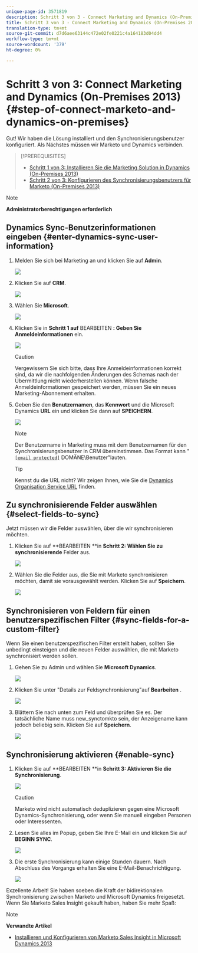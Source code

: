 ```yaml
---
unique-page-id: 3571819
description: Schritt 3 von 3 - Connect Marketing and Dynamics (On-Premises 2013) - Marketing Docs - Produktdokumentation
title: Schritt 3 von 3 - Connect Marketing and Dynamics (On-Premises 2013)
translation-type: tm+mt
source-git-commit: d7d6aee63144c472e02fe0221c4a164183d04dd4
workflow-type: tm+mt
source-wordcount: '379'
ht-degree: 0%

---
```



# Schritt 3 von 3: Connect Marketing and Dynamics (On-Premises 2013) {#step-of-connect-marketo-and-dynamics-on-premises}

Gut! Wir haben die Lösung installiert und den Synchronisierungsbenutzer konfiguriert. Als Nächstes müssen wir Marketo und Dynamics verbinden.

>[!PREREQUISITES]
>
>* [Schritt 1 von 3: Installieren Sie die Marketing Solution in Dynamics (On-Premises 2013)](step-1-of-3-install.md)
>* [Schritt 2 von 3: Konfigurieren des Synchronisierungsbenutzers für Marketo (On-Premises 2013)](step-2-of-3-configure.md)

>



>[!NOTE]
>
>**Administratorberechtigungen erforderlich**

## Dynamics Sync-Benutzerinformationen eingeben {#enter-dynamics-sync-user-information}

1. Melden Sie sich bei Marketing an und klicken Sie auf **Admin**.

   ![](assets/login-admin.png)

1. Klicken Sie auf **CRM**.

   ![](assets/image2014-12-11-11-3a53-3a59.png)

1. Wählen Sie **Microsoft**.

   ![](assets/image2014-12-11-11-3a54-3a10.png)

1. Klicken Sie in **Schritt 1 auf** BEARBEITEN **: Geben Sie Anmeldeinformationen** ein.

   ![](assets/image2014-12-11-11-3a54-3a19.png)

   >[!CAUTION]
   >
   >Vergewissern Sie sich bitte, dass Ihre Anmeldeinformationen korrekt sind, da wir die nachfolgenden Änderungen des Schemas nach der Übermittlung nicht wiederherstellen können. Wenn falsche Anmeldeinformationen gespeichert werden, müssen Sie ein neues Marketing-Abonnement erhalten.

1. Geben Sie den **Benutzernamen**, das **Kennwort** und die Microsoft Dynamics **URL** ein und klicken Sie dann auf **SPEICHERN**.

   ![](assets/image2015-3-26-11-3a47-3a59.png)

   >[!NOTE]
   >
   >Der Benutzername in Marketing muss mit dem Benutzernamen für den Synchronisierungsbenutzer in CRM übereinstimmen. Das Format kann &quot; [`[email protected]`](http://docs.marketo.com/cdn-cgi/l/email-protection#631610061123070c0e020a0d4d000c0e) DOMÄNE\Benutzer&quot;lauten.

   >[!TIP]
   >
   >Kennst du die URL nicht? Wir zeigen Ihnen, wie Sie die [Dynamics Organisation Service URL](../../../../../product-docs/crm-sync/microsoft-dynamics-sync/sync-setup/view-the-organization-service-url.md) finden.

## Zu synchronisierende Felder auswählen {#select-fields-to-sync}

Jetzt müssen wir die Felder auswählen, über die wir synchronisieren möchten.

1. Klicken Sie auf **BEARBEITEN **in **Schritt 2: Wählen Sie zu synchronisierende** Felder aus.

   ![](assets/image2015-3-16-9-3a51-3a28.png)

1. Wählen Sie die Felder aus, die Sie mit Marketo synchronisieren möchten, damit sie vorausgewählt werden. Klicken Sie auf **Speichern**.

   ![](assets/image2016-8-25-15-3a10-3a17.png)

## Synchronisieren von Feldern für einen benutzerspezifischen Filter {#sync-fields-for-a-custom-filter}

Wenn Sie einen benutzerspezifischen Filter erstellt haben, sollten Sie unbedingt einsteigen und die neuen Felder auswählen, die mit Marketo synchronisiert werden sollen.

1. Gehen Sie zu Admin und wählen Sie **Microsoft Dynamics**.

   ![](assets/image2015-10-9-9-3a50-3a9.png)

1. Klicken Sie unter &quot;Details zur Feldsynchronisierung&quot;auf **Bearbeiten** .

   ![](assets/image2015-10-9-9-3a52-3a23.png)

1. Blättern Sie nach unten zum Feld und überprüfen Sie es. Der tatsächliche Name muss new_synctomkto sein, der Anzeigename kann jedoch beliebig sein. Klicken Sie auf **Speichern**.

   ![](assets/image2016-8-25-15-3a11-3a4.png)

## Synchronisierung aktivieren {#enable-sync}

1. Klicken Sie auf **BEARBEITEN **in **Schritt 3: Aktivieren Sie die Synchronisierung**.

   ![](assets/image2015-3-16-9-3a52-3a2.png)

   >[!CAUTION]
   >
   >Marketo wird nicht automatisch deduplizieren gegen eine Microsoft Dynamics-Synchronisierung, oder wenn Sie manuell eingeben Personen oder Interessenten.

1. Lesen Sie alles im Popup, geben Sie Ihre E-Mail ein und klicken Sie auf **BEGINN SYNC**.

   ![](assets/image2015-3-30-14-3a23-3a13.png)

1. Die erste Synchronisierung kann einige Stunden dauern. Nach Abschluss des Vorgangs erhalten Sie eine E-Mail-Benachrichtigung.

   ![](assets/image2014-12-11-11-3a55-3a15.png)

Exzellente Arbeit! Sie haben soeben die Kraft der bidirektionalen Synchronisierung zwischen Marketo und Microsoft Dynamics freigesetzt. Wenn Sie Marketo Sales Insight gekauft haben, haben Sie mehr Spaß:

>[!NOTE]
>
>**Verwandte Artikel**
>
>* [Installieren und Konfigurieren von Marketo Sales Insight in Microsoft Dynamics 2013](../../../../../product-docs/marketo-sales-insight/msi-for-microsoft-dynamics/installing/install-and-configure-marketo-sales-insight-in-microsoft-dynamics-2013.md)

>



